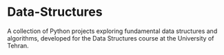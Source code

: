 # Data-Structures
A collection of Python projects exploring fundamental data structures and algorithms, developed for the Data Structures course at the University of Tehran.
